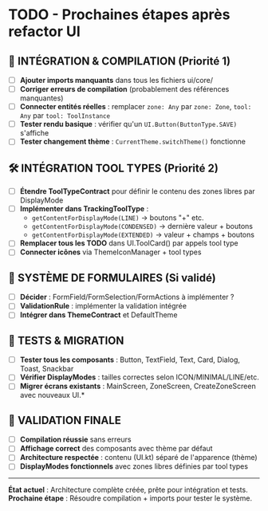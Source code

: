 # TODO - Prochaines étapes après refactor UI

## 🔗 INTÉGRATION & COMPILATION (Priorité 1)
- [ ] **Ajouter imports manquants** dans tous les fichiers ui/core/
- [ ] **Corriger erreurs de compilation** (probablement des références manquantes)  
- [ ] **Connecter entités réelles** : remplacer `zone: Any` par `zone: Zone`, `tool: Any` par `tool: ToolInstance`
- [ ] **Tester rendu basique** : vérifier qu'un `UI.Button(ButtonType.SAVE)` s'affiche
- [ ] **Tester changement thème** : `CurrentTheme.switchTheme()` fonctionne

## 🛠️ INTÉGRATION TOOL TYPES (Priorité 2)  
- [ ] **Étendre ToolTypeContract** pour définir le contenu des zones libres par DisplayMode
- [ ] **Implémenter dans TrackingToolType** :
  - `getContentForDisplayMode(LINE)` → boutons "+" etc.
  - `getContentForDisplayMode(CONDENSED)` → dernière valeur + boutons
  - `getContentForDisplayMode(EXTENDED)` → valeur + champs + boutons
- [ ] **Remplacer tous les TODO** dans UI.ToolCard() par appels tool type
- [ ] **Connecter icônes** via ThemeIconManager + tool types

## 📝 SYSTÈME DE FORMULAIRES (Si validé)
- [ ] **Décider** : FormField/FormSelection/FormActions à implémenter ?
- [ ] **ValidationRule** : implémenter la validation intégrée
- [ ] **Intégrer dans ThemeContract** et DefaultTheme

## 🧪 TESTS & MIGRATION
- [ ] **Tester tous les composants** : Button, TextField, Text, Card, Dialog, Toast, Snackbar
- [ ] **Vérifier DisplayModes** : tailles correctes selon ICON/MINIMAL/LINE/etc.
- [ ] **Migrer écrans existants** : MainScreen, ZoneScreen, CreateZoneScreen avec nouveaux UI.*

## 🎯 VALIDATION FINALE
- [ ] **Compilation réussie** sans erreurs
- [ ] **Affichage correct** des composants avec thème par défaut
- [ ] **Architecture respectée** : contenu (UI.kt) séparé de l'apparence (thème)
- [ ] **DisplayModes fonctionnels** avec zones libres définies par tool types

---

**État actuel** : Architecture complète créée, prête pour intégration et tests.  
**Prochaine étape** : Résoudre compilation + imports pour tester le système.